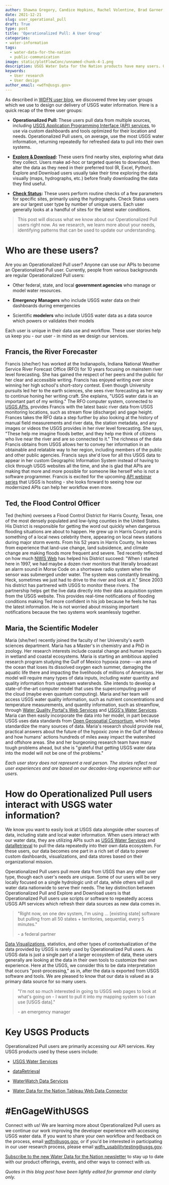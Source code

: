 ```yaml
---
author: Shawna Gregory, Candice Hopkins, Rachel Volentine, Brad Garner, and Nicole Felts
date: 2021-12-21
slug: user_operational_pull
draft: True
type: post
title: 'Operationalized Pull: A User Group'
categories: 
- water-information 
tags:
  - water-data-for-the-nation
  - public-communication
image: static/plotFlowConc/unnamed-chunk-4-1.png
description: USGS Water Data for the Nation products have many users. Operationalized users access data through automated processes, and they primarily use our APIs. Want to know more about operationalized pull users and our APIs? Read on...
keywords:
  - User research
  - User design
author_email: <wdfn@usgs.gov>
---
```


As described in [WDFN user blog](https://waterdata.usgs.gov/blog/user_wdfn/), we discovered three key user groups
which we use to design our delivery of USGS water information. Here is a
quick recap of the three user groups:

-   **Operationalized Pull:** These users pull data from multiple
    sources, including [USGS Application Programming Interface (API)
    services](https://waterservices.usgs.gov/), to use via custom
    dashboards and tools optimized for their location and needs.
    Operationalized Pull users, on average, use the most USGS water
    information, returning repeatedly for refreshed data to pull into
    their own systems.

-   **[Explore &
    Download](https://waterdata.usgs.gov/blog/user_explore_download/):**
    These users find nearby sites, exploring what data they collect.
    Users make ad-hoc or targeted queries to download, then alter the
    data as they need in their preferred tool (R, Excel, Python).
    Explore and Download users usually take their time exploring the
    data visually (maps, hydrographs, etc.) before finally downloading
    the data they find useful.

-   **[Check
    Status](https://waterdata.usgs.gov/blog/user_check_status/):** These
    users perform routine checks of a few parameters for specific sites,
    primarily using the hydrographs. Check Status users are our largest
    user type by number of unique users. Each user generally looks at a
    handful of sites for the latest water conditions.


> This post will discuss what we know about our Operationalized Pull users right
> now. As we research, we learn more about your needs, identifying
> patterns that can be used to update our understanding.

# Who are these users?

Are you an Operationalized Pull user? Anyone can use our APIs to become an Operationalized Pull user.
Currently, people from various backgrounds are regular Operationalized
Pull users:

-   Other federal, state, and local **government agencies** who manage
    or model water resources.

-   **Emergency Managers** who include USGS water data on their
    dashboards during emergencies

-   Scientific **modelers** who include USGS water data as a data source
    which powers or validates their models

Each user is unique in their data use and workflow. These user stories help us keep you - our user -
in mind as we design our services.

## Francis, the River Forecaster

Francis (she/her) has worked at the Indianapolis, Indiana National
Weather Service River Forecast Office (RFO) for 10 years focusing on
mainstem river level forecasting. She has gained the respect of her
peers and the public for her clear and accessible writing. Francis has
enjoyed writing ever since winning her high school's short-story
contest. Even though University pursuits led her to the earth sciences,
she sees river forecasting as her way to continue honing her writing
craft. She explains, "USGS water data is an important part of my
writing." The RFO computer system, connected to [USGS APIs](https://waterservices.usgs.gov/), provides
Francis with the latest basic river data from USGS monitoring locations,
such as stream flow (discharge) and gage height. Frances takes the RFO data a step
further by also looking at the history of manual field measurements and
river data, the station metadata, and any images or videos the USGS
provides in her river level forecasting. She says, "These help me
imagine floods better, and they help me think of citizens who live near
the river and are so connected to it." The richness of the data Francis
obtains from USGS allows her to convey her information in an obtainable
and relatable way to her region, including members of the public and other public
agencies. Francis says she'd love for all this USGS data to appear in
her custom Geographic Information System instead of having to click
through USGS websites all the time, and she is glad that APIs are making
that more and more possible for someone like herself who is not a
software programmer. Francis is excited for the upcoming [API webinar series](https://www.eventbrite.co.uk/e/api-series-easily-integrate-real-time-water-data-sensorthings-tickets-231028541587) that USGS is hosting - she looks forward to seeing how our modernized APIs can help her workflow even more.

## Ted, the Flood Control Officer 

Ted (he/him) oversees a Flood Control District for Harris County, Texas,
one of the most densely populated and low-lying counties in the United
States. His District is responsible for getting the word out quickly
when dangerous flooding situations are about to happen. He grew up in
Harris County and is something of a local news celebrity there, appearing on local news stations during major storm events. From his 52
years in Harris County, he knows from experience that land-use change,
land subsidence, and climate change are making floods more frequent and
severe. Ted recently reflected on how much
[NWIS Web](https://waterdata.usgs.gov/nwis) has helped his District
succeed: "When I started here in 1997, we had maybe a dozen river
monitors that literally broadcast an alarm sound in Morse Code on a
shortwave radio system when the sensor was submerged under water. The
system was constantly breaking. Heck, sometimes we just had to drive to
the river and look at it." Since 2003 his district has partnered with
USGS to monitor these rivers. The partnership helps get the live data
directly into their data acquisition system from the USGS website. This
provides real-time notifications of flooding conditions making Ted more
confident in his job because he feels he has the latest information. He is not
worried about missing important notifications because the two systems
work seamlessly together.

## Maria, the Scientific Modeler

Maria (she/her) recently joined the faculty of her University's earth
sciences department. Maria has a Master's in chemistry and a PhD in
zoology. Her research interests include coastal change and human impacts
in wetland and coastal ecosystems. Maria is starting an ambitious
applied research program studying the Gulf of Mexico hypoxia zone---an
area of the ocean that loses its dissolved oxygen each summer, damaging
the aquatic life there and impacting the livelihoods of millions of
Americans. Her model will require many types of data inputs, including
water quantity and quality information from upstream watersheds. She
intends to develop a state-of-the-art computer model that uses the
supercomputing power of the cloud (maybe even quantum computing). Maria
and her team will access USGS water quality information, such as
nutrient concentrations and temperature measurements, and quantity
information, such as streamflow, through [Water Quality Portal's Web
Services](https://www.waterqualitydata.us/webservices_documentation/)
and [USGS's Water Services](https://waterservices.usgs.gov/). Maria can
then easily incorporate the data into her model, in part because USGS
uses data standards from [Open Geospatial
Consortium](https://www.ogc.org/), which helps standardize the many
sources of data. Maria's research should provide real, practical answers
about the future of the hypoxic zone in the Gulf of Mexico and how
humans' actions hundreds of miles away impact the watershed and offshore
areas. She and her burgeoning research team have many tough problems
ahead, but she is "grateful that getting USGS water data into the model will
not be one of the problems."

*Each user story does not represent a real person. The stories reflect real user experiences and are based on our decades-long experience with our users.*

# How do Operationalized Pull users interact with USGS water information?

We know you want to easily look at USGS data alongside other
sources of data, including state and local water information. When users
interact with our water data, they are utilizing APIs such as [USGS
Water Services](https://waterservices.usgs.gov/) and
[dataRetrieval](https://usgs-r.github.io/dataRetrieval/) to pull the
data repeatedly into their own data ecosystem. For these users, our data
becomes one part in a rich set of data to power custom dashboards,
visualizations, and data stores based on their organizational mission.

Operationalized Pull users pull more data from USGS than any other user
type, though each user's needs are unique. Some of our users will be
very locally focused on a single hydrologic unit of data, while others
will pull water data nationwide to serve their needs. The key
distinction between Operationalized Pull and Explore and Download users
is that Operationalized Pull users use scripts or software to
repeatedly access USGS API services which refresh their data sources as new
data comes in.

> "Right now, on one dev system, I'm using ... \[existing state\]
> software but pulling from all 50 states + territories, sequential,
> every 5 minutes."
>
> \- a federal partner

[Data Visualizations](https://labs.waterdata.usgs.gov/visualizations/vizlab-home/), statistics, and other types of contextualization of
the data provided by USGS is rarely used by Operationalized Pull users.
As USGS data is just a single part of a larger ecosystem of data, these
users generally are looking at the data in their own tools to customize
their own experience. Here at the USGS, we consider this to be data
interpretation that occurs "post-processing," as in, after the data is
exported from USGS software and tools. We are pleased to know that our
data is valued as a primary data source for so many users.

> "I'm not so much interested in going to USGS web pages to look at
> what's going on - I want to pull it into my mapping system so I can
> use \[USGS data\]."
>
> \- an emergency manager

# Key USGS Products

Operationalized Pull users are primarily accessing our API services. Key
USGS products used by these users include:

-   [USGS Water Services](https://waterservices.usgs.gov/)

-   [dataRetrieval](https://usgs-r.github.io/dataRetrieval/)

-   [WaterWatch Data
    Services](https://waterwatch.usgs.gov/index.php?id=wwds)

-   [Water Data for the Nation Tableau Web Data
    Connector](https://labs.waterdata.usgs.gov/tableau-connector/index.html#/)

# #EnGageWithUSGS

Connect with us! We are learning more about Operationalized Pull users as we
continue our work improving the developer experience with accessing USGS
water data. If you want to share your own workflow and feedback on the process, email [wdfn@usgs.gov](mailto:wdfn@usgs.gov),
or if you'd be interested in participating in our user research process,
please email [wdfn_usabilitytesting@usgs.gov](mailto:wdfn_usabilitytesting@usgs.gov).

[Subscribe to the new Water Data for the Nation newsletter](https://usgs.us17.list-manage.com/subscribe?u=e9827ec090cef00a4355db5cb&id=5a8a7e2d2f) to stay up to date with our product offerings, events, and other ways to connect with us.

*Quotes in this blog post have been lightly edited for grammar and
clarity only.*
